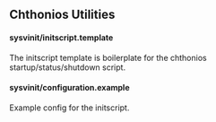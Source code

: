 ## Chthonios Utilities

#### sysvinit/initscript.template
The initscript template is boilerplate for the chthonios startup/status/shutdown script.

#### sysvinit/configuration.example
Example config for the initscript.

